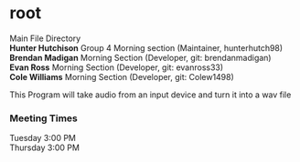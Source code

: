 # root
Main File Directory  
**Hunter Hutchison** Group 4 Morning section (Maintainer, hunterhutch98)  
**Brendan Madigan** Morning Section (Developer, git: brendanmadigan)  
**Evan Ross** Morning Section  (Developer, git: evanross33)  
**Cole Williams** Morning Section (Developer, git: Colew1498) 

This Program will take audio from an input device and turn it into a wav file
### Meeting Times
Tuesday  3:00 PM  
Thursday 3:00 PM  
